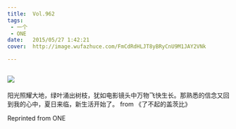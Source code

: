 ```yaml
---
title:	Vol.962
tags:
 - 一个
 - ONE
date:	2015/05/27 1:42:21
cover:	http://image.wufazhuce.com/FmCdRdHLJT8yBRyCnU9M1JAY2VNk

---
```

![](http://image.wufazhuce.com/FmCdRdHLJT8yBRyCnU9M1JAY2VNk)
---

阳光照耀大地，绿叶涌出树枝，犹如电影镜头中万物飞快生长。那熟悉的信念又回到我的心中，夏日来临，新生活开始了。 from 《了不起的盖茨比》
 
Reprinted from ONE
